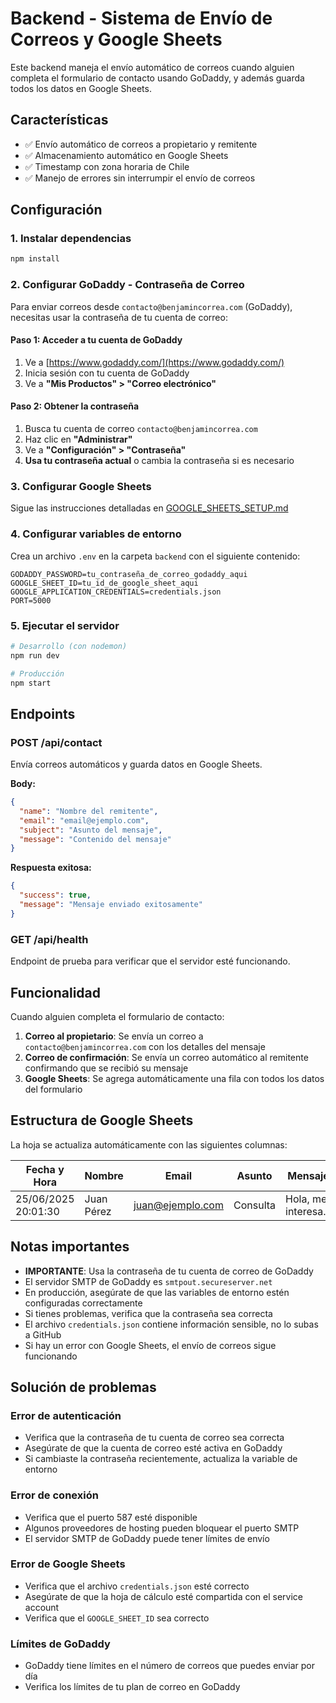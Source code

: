 # Backend - Sistema de Envío de Correos y Google Sheets

Este backend maneja el envío automático de correos cuando alguien completa el formulario de contacto usando GoDaddy, y además guarda todos los datos en Google Sheets.

## Características

- ✅ Envío automático de correos a propietario y remitente
- ✅ Almacenamiento automático en Google Sheets
- ✅ Timestamp con zona horaria de Chile
- ✅ Manejo de errores sin interrumpir el envío de correos

## Configuración

### 1. Instalar dependencias

```bash
npm install
```

### 2. Configurar GoDaddy - Contraseña de Correo

Para enviar correos desde `contacto@benjamincorrea.com` (GoDaddy), necesitas usar la contraseña de tu cuenta de correo:

#### Paso 1: Acceder a tu cuenta de GoDaddy

1. Ve a [https://www.godaddy.com/](https://www.godaddy.com/)
2. Inicia sesión con tu cuenta de GoDaddy
3. Ve a **"Mis Productos" > "Correo electrónico"**

#### Paso 2: Obtener la contraseña

1. Busca tu cuenta de correo `contacto@benjamincorrea.com`
2. Haz clic en **"Administrar"**
3. Ve a **"Configuración" > "Contraseña"**
4. **Usa tu contraseña actual** o cambia la contraseña si es necesario

### 3. Configurar Google Sheets

Sigue las instrucciones detalladas en [GOOGLE_SHEETS_SETUP.md](GOOGLE_SHEETS_SETUP.md)

### 4. Configurar variables de entorno

Crea un archivo `.env` en la carpeta `backend` con el siguiente contenido:

```env
GODADDY_PASSWORD=tu_contraseña_de_correo_godaddy_aqui
GOOGLE_SHEET_ID=tu_id_de_google_sheet_aqui
GOOGLE_APPLICATION_CREDENTIALS=credentials.json
PORT=5000
```

### 5. Ejecutar el servidor

```bash
# Desarrollo (con nodemon)
npm run dev

# Producción
npm start
```

## Endpoints

### POST /api/contact

Envía correos automáticos y guarda datos en Google Sheets.

**Body:**

```json
{
  "name": "Nombre del remitente",
  "email": "email@ejemplo.com",
  "subject": "Asunto del mensaje",
  "message": "Contenido del mensaje"
}
```

**Respuesta exitosa:**

```json
{
  "success": true,
  "message": "Mensaje enviado exitosamente"
}
```

### GET /api/health

Endpoint de prueba para verificar que el servidor esté funcionando.

## Funcionalidad

Cuando alguien completa el formulario de contacto:

1. **Correo al propietario**: Se envía un correo a `contacto@benjamincorrea.com` con los detalles del mensaje
2. **Correo de confirmación**: Se envía un correo automático al remitente confirmando que se recibió su mensaje
3. **Google Sheets**: Se agrega automáticamente una fila con todos los datos del formulario

## Estructura de Google Sheets

La hoja se actualiza automáticamente con las siguientes columnas:

| Fecha y Hora        | Nombre     | Email            | Asunto   | Mensaje              |
| ------------------- | ---------- | ---------------- | -------- | -------------------- |
| 25/06/2025 20:01:30 | Juan Pérez | juan@ejemplo.com | Consulta | Hola, me interesa... |

## Notas importantes

- **IMPORTANTE**: Usa la contraseña de tu cuenta de correo de GoDaddy
- El servidor SMTP de GoDaddy es `smtpout.secureserver.net`
- En producción, asegúrate de que las variables de entorno estén configuradas correctamente
- Si tienes problemas, verifica que la contraseña sea correcta
- El archivo `credentials.json` contiene información sensible, no lo subas a GitHub
- Si hay un error con Google Sheets, el envío de correos sigue funcionando

## Solución de problemas

### Error de autenticación

- Verifica que la contraseña de tu cuenta de correo sea correcta
- Asegúrate de que la cuenta de correo esté activa en GoDaddy
- Si cambiaste la contraseña recientemente, actualiza la variable de entorno

### Error de conexión

- Verifica que el puerto 587 esté disponible
- Algunos proveedores de hosting pueden bloquear el puerto SMTP
- El servidor SMTP de GoDaddy puede tener límites de envío

### Error de Google Sheets

- Verifica que el archivo `credentials.json` esté correcto
- Asegúrate de que la hoja de cálculo esté compartida con el service account
- Verifica que el `GOOGLE_SHEET_ID` sea correcto

### Límites de GoDaddy

- GoDaddy tiene límites en el número de correos que puedes enviar por día
- Verifica los límites de tu plan de correo en GoDaddy
